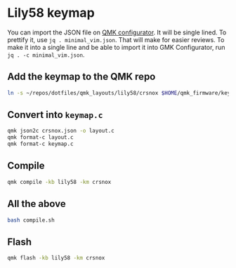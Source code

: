# Lily58 keymap
You can import the JSON file on [QMK configurator](https://config.qmk.fm). It will be single lined. To prettify it, use `jq . minimal_vim.json`. That will make for easier reviews. To make it into a single line and be able to import it into GMK Configurator, run `jq . -c minimal_vim.json`.

## Add the keymap to the QMK repo
```bash
ln -s ~/repos/dotfiles/qmk_layouts/lily58/crsnox $HOME/qmk_firmware/keyboards/lily58/keymaps/crsnox
```

## Convert into `keymap.c`
```bash
qmk json2c crsnox.json -o layout.c
qmk format-c layout.c
qmk format-c keymap.c
```

## Compile
```bash
qmk compile -kb lily58 -km crsnox
```

## All the above
```bash
bash compile.sh
```

## Flash
```bash
qmk flash -kb lily58 -km crsnox
```
